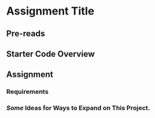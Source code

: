 # Assignment Title

## Pre-reads

## Starter Code Overview

## Assignment 

### Requirements

### _Some_ Ideas for Ways to Expand on This Project. 

<!--- Footnotes Below --->

